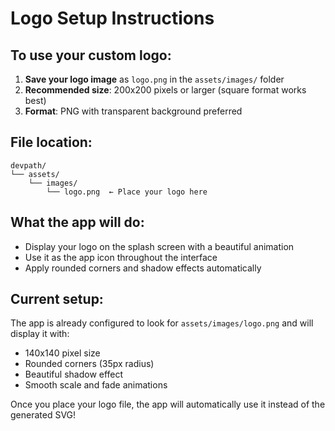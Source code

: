 # Logo Setup Instructions

## To use your custom logo:

1. **Save your logo image** as `logo.png` in the `assets/images/` folder
2. **Recommended size**: 200x200 pixels or larger (square format works best)
3. **Format**: PNG with transparent background preferred

## File location:
```
devpath/
└── assets/
    └── images/
        └── logo.png  ← Place your logo here
```

## What the app will do:
- Display your logo on the splash screen with a beautiful animation
- Use it as the app icon throughout the interface
- Apply rounded corners and shadow effects automatically

## Current setup:
The app is already configured to look for `assets/images/logo.png` and will display it with:
- 140x140 pixel size
- Rounded corners (35px radius)
- Beautiful shadow effect
- Smooth scale and fade animations

Once you place your logo file, the app will automatically use it instead of the generated SVG!